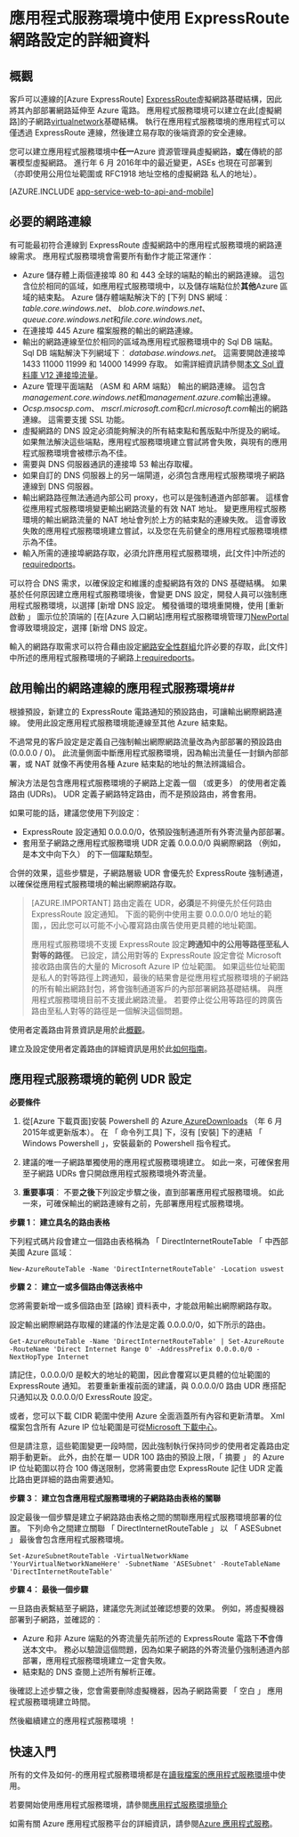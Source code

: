 <properties 
    pageTitle="使用快速傳送的網路設定的詳細資料" 
    description="網路設定的詳細資料執行應用程式服務環境中虛擬的網路連線到 ExpressRoute 電路。" 
    services="app-service" 
    documentationCenter="" 
    authors="stefsch" 
    manager="nirma" 
    editor=""/>

<tags 
    ms.service="app-service" 
    ms.workload="na" 
    ms.tgt_pltfrm="na" 
    ms.devlang="na" 
    ms.topic="article" 
    ms.date="10/14/2016" 
    ms.author="stefsch"/>   

# <a name="network-configuration-details-for-app-service-environments-with-expressroute"></a>應用程式服務環境中使用 ExpressRoute 網路設定的詳細資料 

## <a name="overview"></a>概觀 ##
客戶可以連線的[Azure ExpressRoute] [ExpressRoute]虛擬網路基礎結構，因此將其內部部署網路延伸至 Azure 電路。  應用程式服務環境可以建立在此[虛擬網路]的子網路[virtualnetwork]基礎結構。  執行在應用程式服務環境的應用程式可以僅透過 ExpressRoute 連線，然後建立易存取的後端資源的安全連線。  

您可以建立應用程式服務環境中**任一**Azure 資源管理員虛擬網路，**或**在傳統的部署模型虛擬網路。  進行年 6 月 2016年中的最近變更，ASEs 也現在可部署到 （亦即使用公用位址範圍或 RFC1918 地址空格的虛擬網路 私人的地址）。 

[AZURE.INCLUDE [app-service-web-to-api-and-mobile](../../includes/app-service-web-to-api-and-mobile.md)] 

## <a name="required-network-connectivity"></a>必要的網路連線 ##
有可能最初符合連線到 ExpressRoute 虛擬網路中的應用程式服務環境的網路連線需求。  應用程式服務環境會需要所有動作才能正常運作︰


-  Azure 儲存體上兩個連接埠 80 和 443 全球的端點的輸出的網路連線。  這包含位於相同的區域，如應用程式服務環境中，以及儲存端點位於**其他**Azure 區域的結束點。  Azure 儲存體端點解決下的 [下列 DNS 網域︰ *table.core.windows.net*、 *blob.core.windows.net*、 *queue.core.windows.net*和*file.core.windows.net*。  
-  在連接埠 445 Azure 檔案服務的輸出的網路連線。
-  輸出的網路連線至位於相同的區域為應用程式服務環境中的 Sql DB 端點。  Sql DB 端點解決下列網域下︰ *database.windows.net*。  這需要開啟連接埠 1433 11000 11999 和 14000 14999 存取。  如需詳細資訊請參閱[本文 Sql 資料庫 V12 連接埠流量](../sql-database/sql-database-develop-direct-route-ports-adonet-v12.md)。
-  Azure 管理平面端點 （ASM 和 ARM 端點） 輸出的網路連線。  這包含*management.core.windows.net*和*management.azure.com*輸出連線。 
-  *Ocsp.msocsp.com*、 *mscrl.microsoft.com*和*crl.microsoft.com*輸出的網路連線。  這需要支援 SSL 功能。
-  虛擬網路的 DNS 設定必須能夠解決的所有結束點和舊版點中所提及的網域。  如果無法解決這些端點，應用程式服務環境建立嘗試將會失敗，與現有的應用程式服務環境會被標示為不佳。
-  需要與 DNS 伺服器通訊的連接埠 53 輸出存取權。
-  如果自訂的 DNS 伺服器上的另一端閘道，必須包含應用程式服務環境子網路連線到 DNS 伺服器。 
-  輸出網路路徑無法通過內部公司 proxy，也可以是強制通道內部部署。  這樣會從應用程式服務環境變更輸出網路流量的有效 NAT 地址。  變更應用程式服務環境的輸出網路流量的 NAT 地址會列於上方的結束點的連線失敗。  這會導致失敗的應用程式服務環境建立嘗試，以及您在先前健全的應用程式服務環境標示為不佳。  
-  輸入所需的連接埠網路存取，必須允許應用程式服務環境，此[文件]中所述的[requiredports]。

可以符合 DNS 需求，以確保設定和維護的虛擬網路有效的 DNS 基礎結構。  如果基於任何原因建立應用程式服務環境後，會變更 DNS 設定，開發人員可以強制應用程式服務環境，以選擇 [新增 DNS 設定。  觸發循環的環境重開機，使用 [重新啟動 」 圖示位於頂端的 [在[Azure 入口網站]應用程式服務環境管理刀[NewPortal]會導致環境設定，選擇 [新增 DNS 設定。

輸入的網路存取需求可以符合藉由設定[網路安全性群組][NetworkSecurityGroups]允許必要的存取，此[文件]中所述的應用程式服務環境的子網路上[requiredports]。

## <a name="enabling-outbound-network-connectivity-for-an-app-service-environment"></a>啟用輸出的網路連線的應用程式服務環境##
根據預設，新建立的 ExpressRoute 電路通知的預設路由，可讓輸出網際網路連線。  使用此設定應用程式服務環境能連線至其他 Azure 結束點。

不過常見的客戶設定是定義自己強制輸出網際網路流量改為內部部署的預設路由 (0.0.0.0 / 0)。  此流量側面中斷應用程式服務環境，因為輸出流量任一封鎖內部部署，或 NAT 就像不再使用各種 Azure 結束點的地址的無法辨識組合。

解決方法是包含應用程式服務環境的子網路上定義一個 （或更多） 的使用者定義路由 (UDRs)。  UDR 定義子網路特定路由，而不是預設路由，將會套用。

如果可能的話，建議您使用下列設定︰

- ExpressRoute 設定通知 0.0.0.0/0，依預設強制通道所有外寄流量內部部署。
- 套用至子網路之應用程式服務環境 UDR 定義 0.0.0.0/0 與網際網路 （例如，是本文中向下久） 的下一個躍點類型。

合併的效果，這些步驟是，子網路層級 UDR 會優先於 ExpressRoute 強制通道，以確保從應用程式服務環境的輸出網際網路存取。

> [AZURE.IMPORTANT] 路由定義在 UDR，**必須**是不夠優先於任何路由 ExpressRoute 設定通知。  下面的範例中使用主要 0.0.0.0/0 地址的範圍，，因此您可以可能不小心覆寫路由廣告使用更具體的地址範圍。
>
>應用程式服務環境不支援 ExpressRoute 設定**跨通知中的公用等路徑至私人對等的路徑**。  已設定，請公用對等的 ExpressRoute 設定會從 Microsoft 接收路由廣告的大量的 Microsoft Azure IP 位址範圍。  如果這些位址範圍是私人的對等路徑上跨通知，最後的結果會是從應用程式服務環境的子網路的所有輸出網路封包，將會強制通道客戶的內部部署網路基礎結構。  與應用程式服務環境目前不支援此網路流量。  若要停止從公用等路徑的跨廣告路由至私人對等的路徑是一個解決這個問題。

使用者定義路由背景資訊是用於此[概觀][UDROverview]。  

建立及設定使用者定義路由的詳細資訊是用於此[如何指南][UDRHowTo]。

## <a name="example-udr-configuration-for-an-app-service-environment"></a>應用程式服務環境的範例 UDR 設定 ##

**必要條件**

1. 從[Azure 下載頁面]安裝 Powershell 的 Azure[ AzureDownloads] （年 6 月 2015年或更新版本）。  在 「 命令列工具] 下，沒有 [安裝] 下的連結 「 Windows Powershell 」，安裝最新的 Powershell 指令程式。

2. 建議的唯一子網路單獨使用的應用程式服務環境建立。  如此一來，可確保套用至子網路 UDRs 會只開啟應用程式服務環境外寄流量。
3. **重要事項**︰ 不要**之後**下列設定步驟之後，直到部署應用程式服務環境。  如此一來，可確保輸出的網路連線有之前，先部署應用程式服務環境。

**步驟 1︰ 建立具名的路由表格**

下列程式碼片段會建立一個路由表格稱為 「 DirectInternetRouteTable 「 中西部美國 Azure 區域︰

    New-AzureRouteTable -Name 'DirectInternetRouteTable' -Location uswest

**步驟 2︰ 建立一或多個路由傳送表格中**

您將需要新增一或多個路由至 [路線] 資料表中，才能啟用輸出網際網路存取。  

設定輸出網際網路存取權的建議的作法是定義 0.0.0.0/0，如下所示的路由。
  
    Get-AzureRouteTable -Name 'DirectInternetRouteTable' | Set-AzureRoute -RouteName 'Direct Internet Range 0' -AddressPrefix 0.0.0.0/0 -NextHopType Internet

請記住，0.0.0.0/0 是較大的地址的範圍，因此會覆寫以更具體的位址範圍的 ExpressRoute 通知。  若要重新重複前面的建議，與 0.0.0.0/0 路由 UDR 應搭配只通知以及 0.0.0.0/0 ExressRoute 設定。 

或者，您可以下載 CIDR 範圍中使用 Azure 全面涵蓋所有內容和更新清單。  Xml 檔案包含所有 Azure IP 位址範圍是可從[Microsoft 下載中心][DownloadCenterAddressRanges]。  

但是請注意，這些範圍變更一段時間，因此強制執行保持同步的使用者定義路由定期手動更新。  此外，由於在單一 UDR 100 路由的預設上限，「 摘要 」 的 Azure IP 位址範圍以符合 100 傳送限制，您將需要由您 ExpressRoute 記住 UDR 定義比路由更詳細的路由需要通知。  


**步驟 3︰ 建立包含應用程式服務環境的子網路路由表格的關聯**

設定最後一個步驟是建立子網路路由表格之間的關聯應用程式服務環境部署的位置。  下列命令之間建立關聯 「 DirectInternetRouteTable 」 以 「 ASESubnet 」 最後會包含應用程式服務環境。

    Set-AzureSubnetRouteTable -VirtualNetworkName 'YourVirtualNetworkNameHere' -SubnetName 'ASESubnet' -RouteTableName 'DirectInternetRouteTable'


**步驟 4︰ 最後一個步驟**

一旦路由表繫結至子網路，建議您先測試並確認想要的效果。  例如，將虛擬機器部署到子網路，並確認的︰


- Azure 和非 Azure 端點的外寄流量先前所述的 ExpressRoute 電路下**不**會傳送本文中。  務必以驗證這個問題，因為如果子網路的外寄流量仍強制通道內部部署，應用程式服務環境建立一定會失敗。 
- 結束點的 DNS 查閱上述所有解析正確。 

後確認上述步驟之後，您會需要刪除虛擬機器，因為子網路需要 「 空白 」 應用程式服務環境建立時間。
 
然後繼續建立的應用程式服務環境 ！

## <a name="getting-started"></a>快速入門
所有的文件及如何-的應用程式服務環境都是在[讀我檔案的應用程式服務環境](../app-service/app-service-app-service-environments-readme.md)中使用。

若要開始使用應用程式服務環境，請參閱[應用程式服務環境簡介][IntroToAppServiceEnvironment]

如需有關 Azure 應用程式服務平台的詳細資訊，請參閱[Azure 應用程式服務][AzureAppService]。

<!-- LINKS -->
[virtualnetwork]: http://azure.microsoft.com/services/virtual-network/
[ExpressRoute]: http://azure.microsoft.com/services/expressroute/
[requiredports]: http://azure.microsoft.com/documentation/articles/app-service-app-service-environment-control-inbound-traffic/
[NetworkSecurityGroups]: http://azure.microsoft.com/documentation/articles/virtual-networks-nsg/
[UDROverview]: http://azure.microsoft.com/documentation/articles/virtual-networks-udr-overview/
[UDRHowTo]: http://azure.microsoft.com/documentation/articles/virtual-networks-udr-how-to/
[HowToCreateAnAppServiceEnvironment]: http://azure.microsoft.com/documentation/articles/app-service-web-how-to-create-an-app-service-environment/
[AzureDownloads]: http://azure.microsoft.com/en-us/downloads/ 
[DownloadCenterAddressRanges]: http://www.microsoft.com/download/details.aspx?id=41653  
[NetworkSecurityGroups]: https://azure.microsoft.com/documentation/articles/virtual-networks-nsg/
[AzureAppService]: http://azure.microsoft.com/documentation/articles/app-service-value-prop-what-is/
[IntroToAppServiceEnvironment]:  http://azure.microsoft.com/documentation/articles/app-service-app-service-environment-intro/
[NewPortal]:  https://portal.azure.com
 

<!-- IMAGES -->
